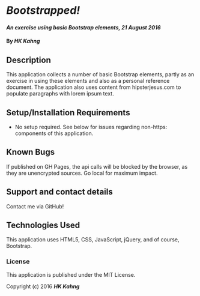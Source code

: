 # _Bootstrapped!_

#### _An exercise using basic Bootstrap elements, 21 August 2016_

#### By _**HK Kahng**_

## Description

This application collects a number of basic Bootstrap elements, partly as an exercise in using these elements and also as a personal reference document. The application also uses content from hipsterjesus.com to populate paragraphs with lorem ipsum text.

## Setup/Installation Requirements

* No setup required. See below for issues regarding non-https: components of this application.

## Known Bugs

If published on GH Pages, the api calls will be blocked by the browser, as they are unencrypted sources. Go local for maximum impact.

## Support and contact details

Contact me via GitHub!

## Technologies Used

This application uses HTML5, CSS, JavaScript, jQuery, and of course, Bootstrap.

### License

This application is published under the MIT License.

Copyright (c) 2016 **_HK Kahng_**

